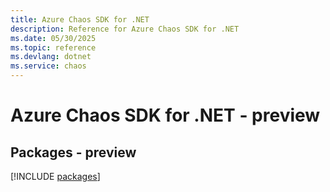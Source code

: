 ```yaml
---
title: Azure Chaos SDK for .NET
description: Reference for Azure Chaos SDK for .NET
ms.date: 05/30/2025
ms.topic: reference
ms.devlang: dotnet
ms.service: chaos
---
```

# Azure Chaos SDK for .NET - preview
## Packages - preview
[!INCLUDE [packages](chaos-index.md)]